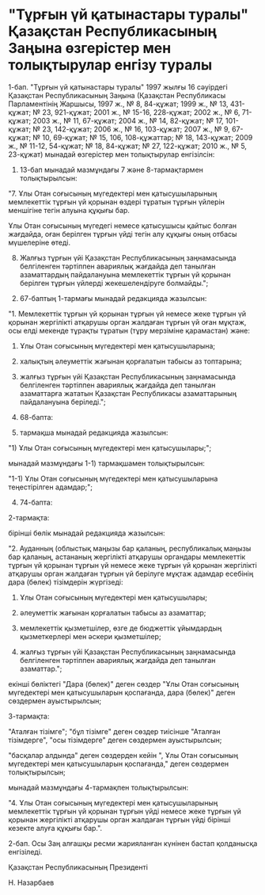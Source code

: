 # "Тұрғын үй қатынастары туралы" Қазақстан Республикасының Заңына өзгерістер мен толықтырулар енгізу туралы

1-бап. "Тұрғын үй қатынастары туралы" 1997 жылғы 16 сәуірдегі Қазақстан Республикасының Заңына (Қазақстан Республикасы Парламентінің Жаршысы, 1997 ж., № 8, 84-құжат; 1999 ж., № 13, 431-құжат; № 23, 921-құжат; 2001 ж., № 15-16, 228-құжат; 2002 ж., № 6, 71-құжат; 2003 ж., № 11, 67-құжат; 2004 ж., № 14, 82-құжат; № 17, 101-құжат; № 23, 142-құжат; 2006 ж., № 16, 103-құжат; 2007 ж., № 9, 67-құжат; № 10, 69-құжат; № 15, 106, 108-құжаттар; № 18, 143-құжат; 2009 ж., № 11-12, 54-құжат; № 18, 84-құжат; № 27, 122-құжат; 2010 ж., № 5, 23-құжат) мынадай өзгерістер мен толықтырулар енгізілсін:

1) 13-бап мынадай мазмұндағы 7 және 8-тармақтармен толықтырылсын:

"7. Ұлы Отан соғысының мүгедектері мен қатысушыларының мемлекеттік тұрғын үй қорынан өздері тұратын тұрғын үйлерін меншігіне тегін алуына құқығы бар.

Ұлы Отан соғысының мүгедегі немесе қатысушысы қайтыс болған жағдайда, оған берілген тұрғын үйді тегін алу құқығы оның отбасы мүшелеріне өтеді.

8. Жалғыз тұрғын үйі Қазақстан Республикасының заңнамасында белгіленген тәртіппен авариялық жағдайда деп танылған азаматтардың пайдалануына мемлекеттік тұрғын үй қорынан берілген тұрғын үйлерді жекешелендіруге болмайды.";

2) 67-баптың 1-тармағы мынадай редакцияда жазылсын:

"1. Мемлекеттік тұрғын үй қорынан тұрғын үй немесе жеке тұрғын үй қорынан жергілікті атқарушы орган жалдаған тұрғын үй оған мұқтаж, осы елді мекенде тұрақты тұратын (тұру мерзіміне қарамастан) және:

1) Ұлы Отан соғысының мүгедектері мен қатысушыларына;

2) халықтың әлеуметтік жағынан қорғалатын табысы аз топтарына;

3) жалғыз тұрғын үйі Қазақстан Республикасының заңнамасында белгіленген тәртіппен авариялық жағдайда деп танылған азаматтарға жататын Қазақстан Республикасы азаматтарының пайдалануына беріледі.";

3) 68-бапта:

1) тармақша мынадай редакцияда жазылсын:

"1) Ұлы Отан соғысының мүгедектері мен қатысушылары;";

мынадай мазмұндағы 1-1) тармақшамен толықтырылсын:

"1-1) Ұлы Отан соғысының мүгедектері мен қатысушыларына теңестірілген адамдар;";

4) 74-бапта:

2-тармақта:

бірінші бөлік мынадай редакцияда жазылсын:

"2. Ауданның (облыстық маңызы бар қаланың, республикалық маңызы бар қаланың, астананың жергілікті атқарушы органдары мемлекеттік тұрғын үй қорынан тұрғын үй немесе жеке тұрғын үй қорынан жергілікті атқарушы орган жалдаған тұрғын үй берілуге мұқтаж адамдар есебінің дара (бөлек) тізімдерін жүргізеді:

1) Ұлы Отан соғысының мүгедектері мен қатысушылары;

2) әлеуметтік жағынан қорғалатын табысы аз азаматтар;

3) мемлекеттік қызметшілер, өзге де бюджеттік ұйымдардың қызметкерлері мен әскери қызметшілер;

4) жалғыз тұрғын үйі Қазақстан Республикасының заңнамасында белгіленген тәртіппен авариялық жағдайда деп танылған азаматтар.";

екінші бөліктегі "Дара (бөлек)" деген сөздер "Ұлы Отан соғысының мүгедектері мен қатысушыларын қоспағанда, дара (бөлек)" деген сөздермен ауыстырылсын;

3-тармақта:

"Аталған тізімге"; "бұл тізімге" деген сөздер тиісінше "Аталған тізімдерге", "осы тізімдерге" деген сөздермен ауыстырылсын;

"басқалар алдында" деген сөздерден кейін ", Ұлы Отан соғысының мүгедектері мен қатысушыларын қоспағанда," деген сөздермен толықтырылсын;

мынадай мазмұндағы 4-тармақпен толықтырылсын:

"4. Ұлы Отан соғысының мүгедектері мен қатысушыларының мемлекеттік тұрғын үй қорынан тұрғын үйді немесе жеке тұрғын үй қорынан жергілікті атқарушы орган жалдаған тұрғын үйді бірінші кезекте алуға құқығы бар.".

2-бап. Осы Заң алғашқы ресми жарияланған күнінен бастап қолданысқа енгізіледі.

Қазақстан Республикасының Президенті

Н. Назарбаев

